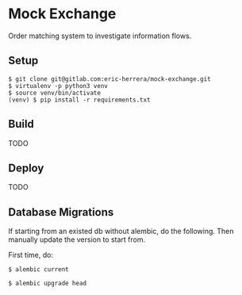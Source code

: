 # Mock Exchange

Order matching system to investigate information flows.

## Setup

```
$ git clone git@gitlab.com:eric-herrera/mock-exchange.git
$ virtualenv -p python3 venv
$ source venv/bin/activate
(venv) $ pip install -r requirements.txt
```

## Build

TODO

## Deploy

TODO

## Database Migrations

If starting from an existed db without alembic, do the following. Then
manually update the version to start from.

First time, do:
```
$ alembic current
```

```
$ alembic upgrade head
```

